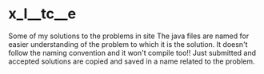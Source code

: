 # x_l__tc__e
Some of my solutions to the problems in <eodcteel> site
The java files are named for easier understanding of the problem to which it is the solution.
It doesn't follow the naming convention and it won't compile too!!
Just submitted and accepted solutions are copied and saved in a name related to the problem.
